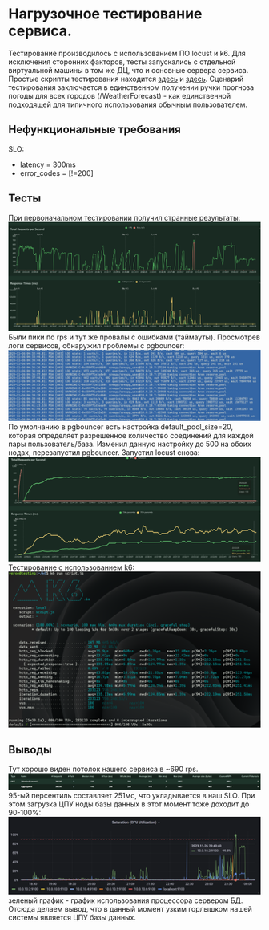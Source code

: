 # Нагрузочное тестирование сервиса.
Тестирование производилось с использованием ПО locust и k6. 
Для исключения сторонних факторов, тесты запускались с отдельной виртуальной машины в том же ДЦ, что и основные сервера сервиса.
Простые скрипты тестирования находится [здесь](locustfile.py) и [здесь](script.js). Сценарий тестирования заключается в единственном получении ручки прогноза погоды для всех городов (/WeatherForecast) - как единственной подходящей для типичного использования обычным пользователем.

## Нефункциональные требования
SLO:
- latency = 300ms
- error_codes = [!=200]

## Тесты
При первоначальном тестировании получил странные результаты: 
![Первое тестирование](image.png)
Были пики по rps и тут же провалы с ошибками (таймауты).
Просмотрев логи сервисов, обнаружил проблемы с pgbouncer:
![Проблемы с pgbouncer](image-1.png)
По умолчанию в pgbouncer есть настройка default_pool_size=20, которая определяет разрешенное количество соединений для каждой пары пользователь/база. Изменил данную настройку до 500 на обоих нодах, перезапустил pgbouncer.
Запустил locust снова:
![Второе тестирование](image-2.png)
Тестирование с использованием k6:
![k6](image-5.png)
## Выводы
Тут хорошо виден потолок нашего сервиса в ~690 rps. 
![Статистика](image-4.png)
95-ый персентиль составляет 251мс, что укладывается в наш SLO.
При этом загрузка ЦПУ ноды базы данных в этот момент тоже доходит до 90-100%:
![Загрузка базы](image-3.png)
зеленый график - график использования процессора сервером БД.
Отсюда делаем вывод, что в данный момент узким горлышком нашей системы является ЦПУ базы данных.